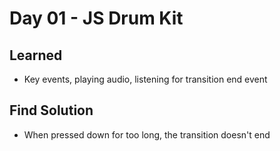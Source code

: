 # Day 01 - JS Drum Kit

## Learned

-   Key events, playing audio, listening for transition end event

## Find Solution

-   When pressed down for too long, the transition doesn't end
